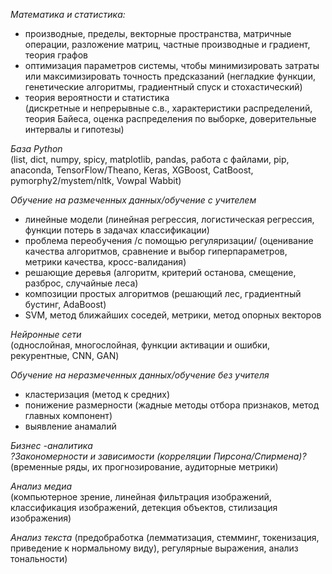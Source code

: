 *Математика и статистика:*  
- производные, пределы, векторные пространства, матричные операции, разложение матриц, частные производные и градиент, теория графов  
- оптимизация параметров системы, чтобы минимизировать затраты или максимизировать точность предсказаний (негладкие функции, генетические алгоритмы, градиентный спуск и стохастический) 
- теория вероятности и статистика   
(дискретные и непрерывные с.в., характеристики распределений, теория Байеса, оценка распределения по выборке, доверительные интервалы и гипотезы) 

*База Python*   
(list, dict, numpy, spicy, matplotlib, pandas, работа с файлами, pip, anaconda, TensorFlow/Theano, Keras, XGBoost, CatBoost, pymorphy2/mystem/nltk, Vowpal Wabbit)

*Обучение на размеченных данных/обучение с учителем*
- линейные модели (линейная регрессия, логистическая регрессия, функции потерь в задачах классификации)
- проблема переобучения /с помощью регуляризации/ (оценивание качества алгоритмов, сравнение и выбор гиперпараметров, метрики качества, кросс-валидания)
- решающие деревья (алгоритм, критерий останова, смещение, разброс, случайные леса)
- композиции простых алгоритмов (решающий лес, градиентный бустинг, AdaBoost)
- SVM, метод ближайших соседей, метрики, метод опорных векторов
   
*Нейронные сети*  
(однослойная, многослойная, функции активации и ошибки, рекурентные, CNN, GAN)  

*Обучение на неразмеченных данных/обучение без учителя*
- кластеризация (метод к средних)
- понижение размерности (жадные методы отбора признаков, метод главных компонент) 
- выявление анамалий

*Бизнес -аналитика*   
*?Закономерности и зависимости (корреляции Пирсона/Спирмена)?*  
(временные ряды, их прогнозирование, аудиторные метрики)

*Анализ медиа*  
(компьютерное зрение, линейная фильтрация изображений, классификация изображений, детекция объектов, стилизация изображения)

*Анализ текста* 
(предобработка (лемматизация, стемминг, токенизация, приведение к нормальному виду), регулярные выражения, анализ тональности)


